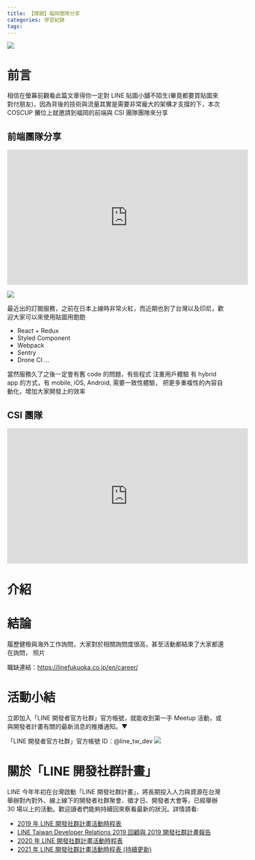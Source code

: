 ```yaml
---
title: 【標題】福岡團隊分享
categories: 學習紀錄
tags:
---
```


<style>
  section.compact {
    font-size: 150%  
  }
  img[alt~="center"] {
    display: block;
    margin: 0 auto;
  }
</style>

![](https://nijialin.com/images/2021/)

# 前言

相信在螢幕前觀看此篇文章得你一定對 LINE 貼圖小舖不陌生(畢竟都要買貼圖來對付朋友)，因為背後的技術與流量其實是需要非常龐大的架構才支撐的下，本次 COSCUP 攤位上就邀請到福岡的前端與 CSI 團隊團隊來分享

## 前端團隊分享

<iframe width="560" height="315" src="https://www.youtube.com/embed/iq0nSph2ZNk?start=11268" title="YouTube video player" frameborder="0" allow="accelerometer; autoplay; clipboard-write; encrypted-media; gyroscope; picture-in-picture" allowfullscreen></iframe>

![](https://nijialin.com/images/2021/coscup/lfk/2.png)

最近出的訂閱服務，之前在日本上線時非常火紅，而近期也到了台灣以及印尼，歡迎大家可以來使用貼圖用飽飽

- React + Redux
- Styled Component
- Webpack
- Sentry
- Drone CI
  ...

當然服務久了之後一定會有舊 code 的問題，有些程式
注重用戶體驗
有 hybrid app 的方式，有 mobile, iOS, Android, 需要一致性體驗，
把更多重複性的內容自動化，增加大家開發上的效率

## CSI 團隊

<iframe width="560" height="315" src="https://www.youtube.com/embed/iq0nSph2ZNk?start=12031" title="YouTube video player" frameborder="0" allow="accelerometer; autoplay; clipboard-write; encrypted-media; gyroscope; picture-in-picture" allowfullscreen></iframe>

<!-- more -->

# 介紹

# 結論

履歷健檢與海外工作詢問，大家對於相關詢問度很高，甚至活動都結束了大家都還在詢問，
照片

職缺連結：https://linefukuoka.co.jp/en/career/

# 活動小結

立即加入「LINE 開發者官方社群」官方帳號，就能收到第一手 Meetup 活動，或與開發者計畫有關的最新消息的推播通知。▼

「LINE 開發者官方社群」官方帳號 ID：@line_tw_dev
![](https://www.evanlin.com/images/2020/line-tw-dev-qr.png)

# 關於「LINE 開發社群計畫」

LINE 今年年初在台灣啟動「LINE 開發社群計畫」，將長期投入人力與資源在台灣舉辦對內對外、線上線下的開發者社群聚會、徵才日、開發者大會等，已經舉辦 30 場以上的活動。歡迎讀者們能夠持續回來察看最新的狀況。詳情請看:

- [2019 年 LINE 開發社群計畫活動時程表](https://engineering.linecorp.com/zh-hant/blog/line-taiwan-developer-relations-2019-plan/)
- [LINE Taiwan Developer Relations 2019 回顧與 2019 開發社群計畫報告](https://engineering.linecorp.com/zh-hant/blog/line-taiwan-developer-relations-2019/)
- [2020 年 LINE 開發社群計畫活動時程表](https://engineering.linecorp.com/zh-hant/blog/2020-line-tw-devrel/)
- [2021 年 LINE 開發社群計畫活動時程表 (持續更新)](https://engineering.linecorp.com/zh-hant/blog/2021-line-tw-devrel/)
